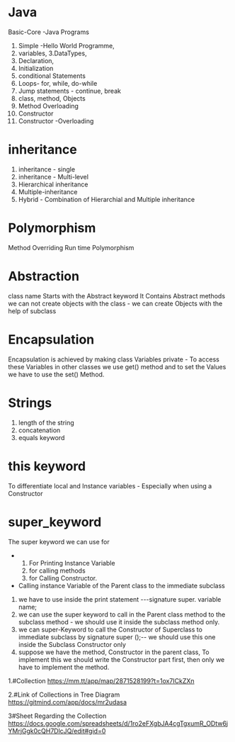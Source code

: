 # Java
Basic-Core -Java Programs
1. Simple -Hello World Programme,
2. variables,
3.DataTypes, 
4. Declaration, 
5. Initialization 
6. conditional Statements
7. Loops- for, while, do-while 
8. Jump statements - continue, break
9. class, method, Objects 
10. Method Overloading 
11. Constructor
12. Constructor -Overloading 
# inheritance 
1. inheritance - single 
2. inheritance - Multi-level 
3. Hierarchical inheritance
4. Multiple-inheritance 
5. Hybrid - Combination of Hierarchial and Multiple inheritance 
# Polymorphism 
Method Overriding
Run time Polymorphism 
# Abstraction 
class name Starts with the Abstract keyword 
It Contains Abstract methods 
we can not create objects with the class - we can create Objects with the help of subclass 
# Encapsulation 
Encapsulation is achieved by making class Variables  private - To access these Variables in other classes we use get() method and to set the Values we have to use  the set() Method.
# Strings
1. length of the string
2. concatenation
3. equals keyword
# this keyword
To differentiate local and Instance variables - Especially when using a Constructor
# super_keyword
 The super keyword we can use for 
 * 1. For Printing Instance Variable
   2. for calling methods
   3. for Calling Constructor.
* Calling instance Variable of the Parent class to the immediate subclass
1. we have to use inside  the print statement ---signature super. variable name;
2. we can use the super keyword  to call in the Parent class method to the subclass method - we should use it inside the subclass method only.
3. we can super-Keyword to call the Constructor of Superclass to immediate subclass by signature super ();-- we should use this one inside the Subclass Constructor only
4. suppose we have the method, Constructor  in the parent class, To implement this  we should write the Constructor part first, then only we have to implement the method.
  

1.#Collection 
https://mm.tt/app/map/2871528199?t=1ox7ICkZXn

2.#Link of Collections in Tree Diagram
 https://gitmind.com/app/docs/mr2udasa


3#Sheet Regarding the Collection 
https://docs.google.com/spreadsheets/d/1ro2eFXgbJA4cgTgxumR_ODtw6jYMrjGgk0cQH7DlcJQ/edit#gid=0
